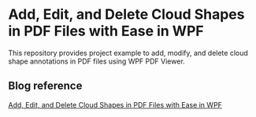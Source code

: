 # Add, Edit, and Delete Cloud Shapes in PDF Files with Ease in WPF

This repository provides project example to add, modify, and delete cloud shape annotations in PDF files using WPF PDF Viewer.

## Blog reference
[Add, Edit, and Delete Cloud Shapes in PDF Files with Ease in WPF](https://www.syncfusion.com/blogs/post/add-edit-delete-cloud-shapes-in-pdf-files-wpf.aspx)
